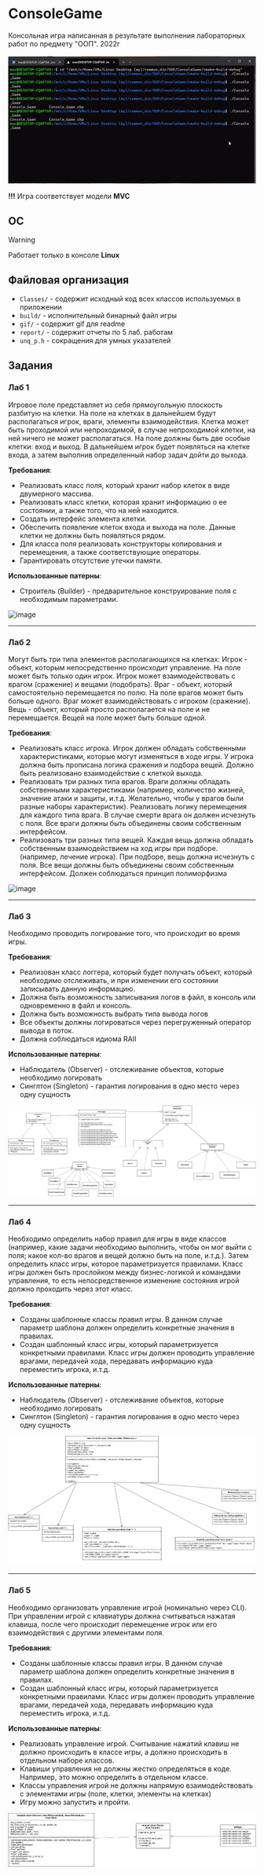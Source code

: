 # ConsoleGame
Консольная игра написанная в результате выполнения лабораторных работ по предмету "ООП". 2022г
<br>
<br>
![](https://github.com/AzMax22/ConsoleGame/blob/main/gif/game.gif)


**!!!** Игра соответствует модели **MVC**

## OC
> [!WARNING]  
> Работает только в консоле **Linux**

## Файловая организация
* `Classes/` - содержит исходный код всех классов используемых в приложении
* `build/` - исполнительный бинарный файл игры 
* `gif/` - содержит gif для readme
* `report/` - содержит отчеты по 5 лаб. работам
* `unq_p.h` - сокращения для умных указателей

## Задания
### Лаб 1
Игровое поле представляет из себя прямоугольную плоскость разбитую
на клетки. На поле на клетках в дальнейшем будут располагаться игрок,
враги, элементы взаимодействия. Клетка может быть проходимой или
непроходимой, в случае непроходимой клетки, на ней ничего не может
располагаться. На поле должны быть две особые клетки: вход и выход. В
дальнейшем игрок будет появляться на клетке входа, а затем выполнив
определенный набор задач дойти до выхода.

**Требования**:
* Реализовать класс поля, который хранит набор клеток в виде
двумерного массива.
* Реализовать класс клетки, которая хранит информацию о ее состоянии,
а также того, что на ней находится.
* Создать интерфейс элемента клетки.
* Обеспечить появление клеток входа и выхода на поле. Данные клетки
не должны быть появляться рядом.
* Для класса поля реализовать конструкторы копирования и
перемещения, а также соответствующие операторы.
* Гарантировать отсутствие утечки памяти.

**Использованные патерны**:
* Строитель (Builder) - предварительное конструирование поля с
необходимым параметрами.

![image](https://github.com/user-attachments/assets/df1aedce-b8b9-4066-a0c9-186ac0ef0aa2)

------
### Лаб 2
Могут быть три типа элементов располагающихся на клетках:
Игрок - объект, которым непосредственно происходит управление. На
поле может быть только один игрок. Игрок может взаимодействовать с
врагом (сражение) и вещами (подобрать).
Враг - объект, который самостоятельно перемещается по полю. На поле
врагов может быть больше одного. Враг может взаимодействовать с игроком
(сражение).
Вещь - объект, который просто располагается на поле и не
перемещается. Вещей на поле может быть больше одной.

**Требования**:
* Реализовать класс игрока. Игрок должен обладать собственными
характеристиками, которые могут изменяться в ходе игры. У игрока
должна быть прописана логика сражения и подбора вещей. Должно
быть реализовано взаимодействие с клеткой выхода.
* Реализовать три разных типа врагов. Враги должны обладать
собственными характеристиками (например, количество жизней,
значение атаки и защиты, и.т.д. Желательно, чтобы у врагов были
разные наборы характеристик). Реализовать логику перемещения для
каждого типа врага. В случае смерти врага он должен исчезнуть с поля.
Все враги должны быть объединены своим собственным интерфейсом.
* Реализовать три разных типа вещей. Каждая вещь должна обладать
собственным взаимодействием на ход игры при подборе. (например,
лечение игрока). При подборе, вещь должна исчезнуть с поля. Все вещи
должны быть объединены своим собственным интерфейсом.
Должен соблюдаться принцип полиморфизма

![image](https://github.com/user-attachments/assets/7f2e72d0-2a96-4346-a745-77b7f451f12a)


------
### Лаб 3
Необходимо проводить логирование того, что происходит во время
игры.

**Требования**:
* Реализован класс логгера, который будет получать объект, который
необходимо отслеживать, и при изменении его состоянии
записывать данную информацию.
* Должна быть возможность записывания логов в файл, в консоль или
одновременно в файл и консоль.
* Должна быть возможность выбрать типа вывода логов
* Все объекты должны логироваться через перегруженный оператор
вывода в поток.
* Должна соблюдаться идиома RAII

**Использованные патерны**:
* Наблюдатель (Observer) - отслеживание объектов, которые
необходимо логировать
* Синглтон (Singleton) - гарантия логирования в одно место через одну
сущность

![UML3](https://github.com/AzMax22/ConsoleGame/blob/main/report/Lab3/Untitled%20Diagram%20(2).png)

------
### Лаб 4
Необходимо определить набор правил для игры в виде классов
(например, какие задачи необходимо выполнить, чтобы он мог выйти с поля;
какое кол-во врагов и вещей должно быть на поле, и.т.д.). Затем определить
класс игры, которое параметризуется правилами. Класс игры должен быть
прослойком между бизнес-логикой и командами управления, то есть
непосредственное изменение состояния игрой должно проходить через этот
класс.

**Требования**:
* Созданы шаблонные классы правил игры. В данном случае параметр
шаблона должен определить конкретные значения в правилах.
* Создан шаблонный класс игры, который параметризуется конкретными
правилами. Класс игры должен проводить управление врагами, передачей
хода, передавать информацию куда переместить игрока, и.т.д.

**Использованные патерны**:
* Наблюдатель (Observer) - отслеживание объектов, которые
необходимо логировать
* Синглтон (Singleton) - гарантия логирования в одно место через одну
сущность

![UML4](https://github.com/AzMax22/ConsoleGame/blob/main/report/Lab4/Untitled%20Diagram%20(2).png)



------
### Лаб 5
Необходимо организовать управление игрой (номинально через CLI). При управлении игрой с клавиатуры должна считываться нажатая клавиша, после чего происходит перемещение игрок или его взаимодействия с другими элементами поля.

**Требования**:
* Созданы шаблонные классы правил игры. В данном случае параметр
шаблона должен определить конкретные значения в правилах.
* Создан шаблонный класс игры, который параметризуется конкретными
правилами. Класс игры должен проводить управление врагами, передачей
хода, передавать информацию куда переместить игрока, и.т.д.

**Использованные патерны**:
* Реализовать управление игрой. Считывание нажатий клавиш не должно происходить в классе игры, а должно происходить в отдельном наборе классов. 
* Клавиши управления не должны жестко определяться в коде. Например, это можно определить в отдельном классе.
* Классы управления игрой не должны напрямую взаимодействовать с элементами игры (поле, клетки, элементы на клетках)
* Игру можно запустить и пройти.

![UML5](https://github.com/AzMax22/ConsoleGame/blob/main/report/Lab5/Untitled%20Diagram.png)



